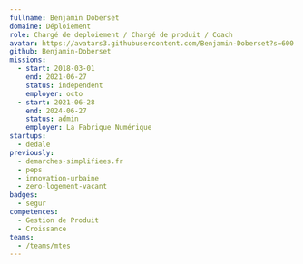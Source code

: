 ```yaml
---
fullname: Benjamin Doberset
domaine: Déploiement
role: Chargé de deploiement / Chargé de produit / Coach
avatar: https://avatars3.githubusercontent.com/Benjamin-Doberset?s=600
github: Benjamin-Doberset
missions:
  - start: 2018-03-01
    end: 2021-06-27
    status: independent
    employer: octo
  - start: 2021-06-28
    end: 2024-06-27
    status: admin
    employer: La Fabrique Numérique
startups:
  - dedale
previously:
  - demarches-simplifiees.fr
  - peps
  - innovation-urbaine
  - zero-logement-vacant
badges:
  - segur
competences:
  - Gestion de Produit
  - Croissance
teams:
  - /teams/mtes
---
```

